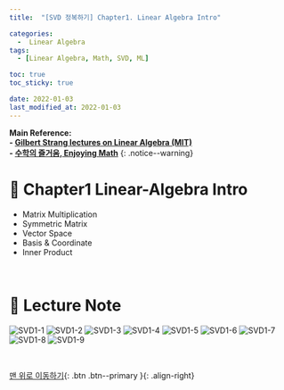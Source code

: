 ```yaml
---
title:  "[SVD 정복하기] Chapter1. Linear Algebra Intro" 

categories:
  -  Linear Algebra
tags:
  - [Linear Algebra, Math, SVD, ML]

toc: true
toc_sticky: true

date: 2022-01-03
last_modified_at: 2022-01-03
---
```


**Main Reference: <br>- [Gilbert Strang lectures on Linear Algebra (MIT)](https://www.youtube.com/watch?v=7UJ4CFRGd-U&list=PLE7DDD91010BC51F8)<br>- [수학의 즐거움, Enjoying Math](https://www.youtube.com/playlist?list=PL4m4z_pFWq2p8vtttqcMMDssCjCYgyXr_)**
{: .notice--warning}

# 📘 Chapter1 Linear-Algebra Intro

- Matrix Multiplication
- Symmetric Matrix
- Vector Space
- Basis & Coordinate
- Inner Product


<br>



# 📘 Lecture Note

![SVD1-1](https://user-images.githubusercontent.com/96368476/147894789-26b28338-42aa-47ff-9bdb-650459da8c5f.jpg)
![SVD1-2](https://user-images.githubusercontent.com/96368476/147894792-ba857e0f-93a7-4b16-afc8-d1746083bbf3.jpg)
![SVD1-3](https://user-images.githubusercontent.com/96368476/148022068-8b98227a-d16d-41f2-9f7b-7ba932016ab5.jpg)
![SVD1-4](https://user-images.githubusercontent.com/96368476/147894795-1260a0e5-aa2b-40b5-8c57-bd744991ebce.jpg)
![SVD1-5](https://user-images.githubusercontent.com/96368476/147894797-63518f40-8820-4cde-8b21-2ae74665d2e4.jpg)
![SVD1-6](https://user-images.githubusercontent.com/96368476/147894800-a4446e75-8c2c-4ac7-8418-9da306a5b41d.jpg)
![SVD1-7](https://user-images.githubusercontent.com/96368476/147894802-12527f93-3bad-43eb-8b8c-10c27d782335.jpg)
![SVD1-8](https://user-images.githubusercontent.com/96368476/147894848-78595064-a514-4d5c-a37f-c0ef5108ddb9.jpg)
![SVD1-9](https://user-images.githubusercontent.com/96368476/147894852-f8ffd3b5-aa8d-4ad9-830e-d236eb614cc2.jpg)



<br>

[맨 위로 이동하기](#){: .btn .btn--primary }{: .align-right}